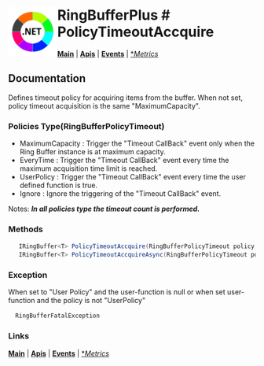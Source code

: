 # <img align="left" width="100" height="100" src="./images/icon.png"> RingBufferPlus # PolicyTimeoutAccquire

[**Main**](index.md#help) | 
[**Apis**](index.md#apis) |
[**Events**](events.md) |
[**Metrics*](metric.md)

## Documentation
Defines timeout policy for acquiring items from the buffer. When not set, policy timeout acquisition is the same "MaximumCapacity".

### Policies Type(RingBufferPolicyTimeout)

- MaximumCapacity : Trigger the "Timeout CallBack" event only when the Ring Buffer instance is at maximum capacity.
- EveryTime : Trigger the "Timeout CallBack" event every time the maximum acquisition time limit is reached.
- UserPolicy : Trigger the "Timeout CallBack" event every time the user defined function is true.
- Ignore : Ignore the triggering of the "Timeout CallBack" event.

Notes: _**In all policies type the timeout count is performed.**_

### Methods

```csharp
   IRingBuffer<T> PolicyTimeoutAccquire(RingBufferPolicyTimeout policy, Func<RingBufferMetric, CancellationToken, bool>? userpolicy = null)
   IRingBuffer<T> PolicyTimeoutAccquireAsync(RingBufferPolicyTimeout policy, Func<RingBufferMetric, CancellationToken, Task<bool>>? userpolicy = null)
``` 

### Exception

When set to "User Policy" and the user-function is null or when set user-function and the policy is not "UserPolicy"

```csharp
  RingBufferFatalException
``` 

### Links
[**Main**](index.md#help) | 
[**Apis**](index.md#apis) |
[**Events**](events.md) |
[**Metrics*](metric.md)

